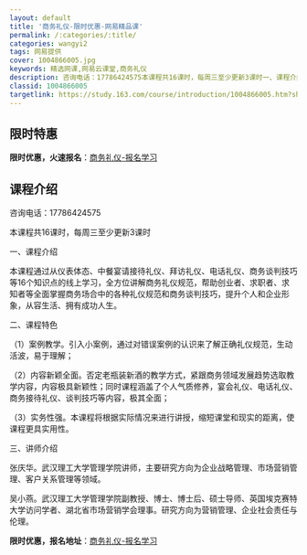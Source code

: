 ```yaml
---
layout: default
title: '商务礼仪-限时优惠-网易精品课'
permalink: /:categories/:title/
categories: wangyi2
tags: 网易提供
cover: 1004866005.jpg
keywords: 精选网课,网易云课堂,商务礼仪
description: 咨询电话：17786424575本课程共16课时，每周三至少更新3课时一、课程介绍本课程通过从仪表体态、中餐宴请接待礼仪
classid: 1004866005
targetlink: https://study.163.com/course/introduction/1004866005.htm?share=1&shareId=1025206652&utm_campaign=share&utm_medium=iphoneShare&utm_source=&utm_u=1025206652
---
```


## 限时特惠

**限时优惠，火速报名**：[商务礼仪-报名学习](https://study.163.com/course/introduction/1004866005.htm?share=1&shareId=1025206652&utm_campaign=share&utm_medium=iphoneShare&utm_source=&utm_u=1025206652)

## 课程介绍

咨询电话：17786424575

本课程共16课时，每周三至少更新3课时

一、课程介绍

本课程通过从仪表体态、中餐宴请接待礼仪、拜访礼仪、电话礼仪、商务谈判技巧等16个知识点的线上学习，全方位讲解商务礼仪规范，帮助创业者、求职者、求知者等全面掌握商务场合中的各种礼仪规范和商务谈判技巧，提升个人和企业形象，从容生活、拥有成功人生。

二、课程特色

（1）案例教学。引入小案例，通过对错误案例的认识来了解正确礼仪规范，生动活波，易于理解；

（2）内容新颖全面。否定老瓶装新酒的教学方式，紧跟商务领域发展趋势选取教学内容，内容极具新颖性；同时课程涵盖了个人气质修养，宴会礼仪、电话礼仪、商务接待礼仪、谈判技巧等内容，极其全面； 

（3）实务性强。本课程将根据实际情况来进行讲授，缩短课堂和现实的距离，使课程更具实用性。

三、讲师介绍

张庆华。武汉理工大学管理学院讲师，主要研究方向为企业战略管理、市场营销管理、客户关系管理等领域。  

吴小燕。武汉理工大学管理学院副教授、博士、博士后、硕士导师、英国埃克赛特大学访问学者、湖北省市场营销学会理事。研究方向为营销管理、企业社会责任与伦理。

**限时优惠，报名地址**：[商务礼仪-报名学习](https://study.163.com/course/introduction/1004866005.htm?share=1&shareId=1025206652&utm_campaign=share&utm_medium=iphoneShare&utm_source=&utm_u=1025206652)

